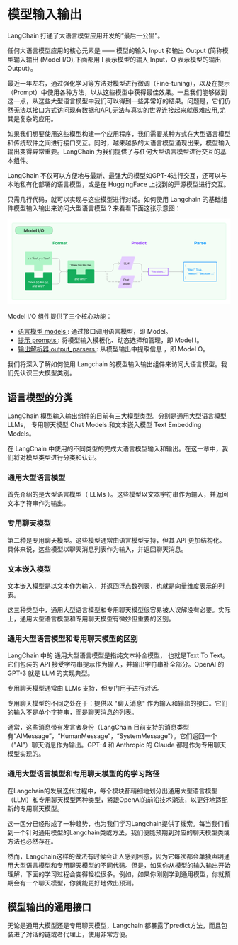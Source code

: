 # 模型输入输出

LangChain 打通了大语言模型应用开发的“最后一公里”。

任何大语言模型应用的核心元素是 —— 模型的输入 Input 和输出 Output (简称模型输入输出 (Model I/O),下面都用 I 表示模型的输入 Input，O 表示模型的输出 Output）。

最近一年左右，通过强化学习等方法对模型进行微调（Fine-tuning），以及在提示（Prompt）中使用各种方法，以从这些模型中获得最佳效果。一旦我们能够做到这一点，从这些大型语言模型中我们可以得到一些非常好的结果。问题是，它们仍然无法以接口方式访问现有数据和API,无法与真实的世界连接起来就很难应用,尤其是复杂的应用。

如果我们想要使用这些模型构建一个应用程序，我们需要某种方式在大型语言模型和传统软件之间进行接口交互。同时，越来越多的大语言模型涌现出来，模型输入输出变得异常重要。LangChain 为我们提供了与任何大型语言模型进行交互的基本组件。

LangChain 不仅可以方便地与最新、最强大的模型如GPT-4进行交互，还可以与本地私有化部署的语言模型，或是在 HuggingFace 上找到的开源模型进行交互。

只需几行代码，就可以实现与这些模型进行对话。如何使用 Langchain 的基础组件模型输入输出来访问大型语言模型？来看看下面这张示意图：

![ model_io 图示](/img/model_io.jpg)

Model I/O 组件提供了三个核心功能：

- [语言模型 models ](/docs/modules/model_io/models/): 通过接口调用语言模型，即 Model。
- [提示 prompts ](/docs/modules/model_io/prompts/): 将模型输入模板化、动态选择和管理，即 Model I。
- [输出解析器 output_parsers ](/docs/modules/model_io/output_parsers/): 从模型输出中提取信息 ，即 Model O。


我们将深入了解如何使用 Langchain 的模型输入输出组件来访问大语言模型。我们先认识三大模型类别。


## 语言模型的分类

LangChain 模型输入输出组件的目前有三大模型类型。分别是通用大型语言模型 LLMs， 专用聊天模型 Chat Models 和文本嵌入模型 Text Embedding Models。

在 LangChain 中使用的不同类型的完成大语言模型输入和输出。在这一章中，我们将对模型类型进行分类和认识。

### 通用大型语言模型

首先介绍的是大型语言模型（ LLMs ）。这些模型以文本字符串作为输入，并返回文本字符串作为输出。

### 专用聊天模型

第二种是专用聊天模型。这些模型通常由语言模型支持，但其 API 更加结构化。具体来说，这些模型以聊天消息列表作为输入，并返回聊天消息。

### 文本嵌入模型

文本嵌入模型是以文本作为输入，并返回浮点数列表，也就是向量维度表示的列表。

这三种类型中，通用大型语言模型和专用聊天模型很容易被人误解没有必要。实际上，通用大型语言模型和专用聊天模型有微妙但重要的区别。

###  通用大型语言模型和专用聊天模型的区别

LangChain 中的 通用大型语言模型是指纯文本补全模型， 也就是Text To Text。
它们包装的 API 接受字符串提示作为输入，并输出字符串补全部分。OpenAI 的 GPT-3 就是 LLM 的实现典型。

专用聊天模型通常由 LLMs 支持，但专门用于进行对话。

专用聊天模型的不同之处在于：提供以 "聊天消息" 作为输入和输出的接口。它们的输入不是单个字符串，而是聊天消息的列表。

通常，这些消息带有发言者身份（LangChain 目前支持的消息类型有“AIMessage”，“HumanMessage”，“SystemMessage”）。它们返回一个（"AI"）聊天消息作为输出。GPT-4 和 Anthropic 的 Claude 都是作为专用聊天模型实现的。


###  通用大型语言模型和专用聊天模型的的学习路径


在Langchain的发展迭代过程中，每个模块都精细地划分出通用大型语言模型（LLM）和专用聊天模型两种类型，紧跟OpenAI的前沿技术潮流，以更好地适配新的专用聊天模型。

这一区分已经形成了一种趋势，也为我们学习Langchain提供了线索。每当我们看到一个针对通用模型的Langchain类或方法，我们便能预期到对应的聊天模型类或方法也必然存在。

然而，Langchain这样的做法有时候会让人感到困惑，因为它每次都会单独声明通用大型语言模型和专用聊天模型的不同代码。但是，如果你从模型的输入输出开始理解，下面的学习过程会变得轻松很多。例如，如果你刚刚学到通用模型，你就预期会有一个聊天模型，你就能更好地做出预测。


## 模型输出的通用接口

无论是通用大模型还是专用聊天模型，Langchain 都暴露了predict方法，而且包装进了对话的链或者代理上，使用非常方便。



